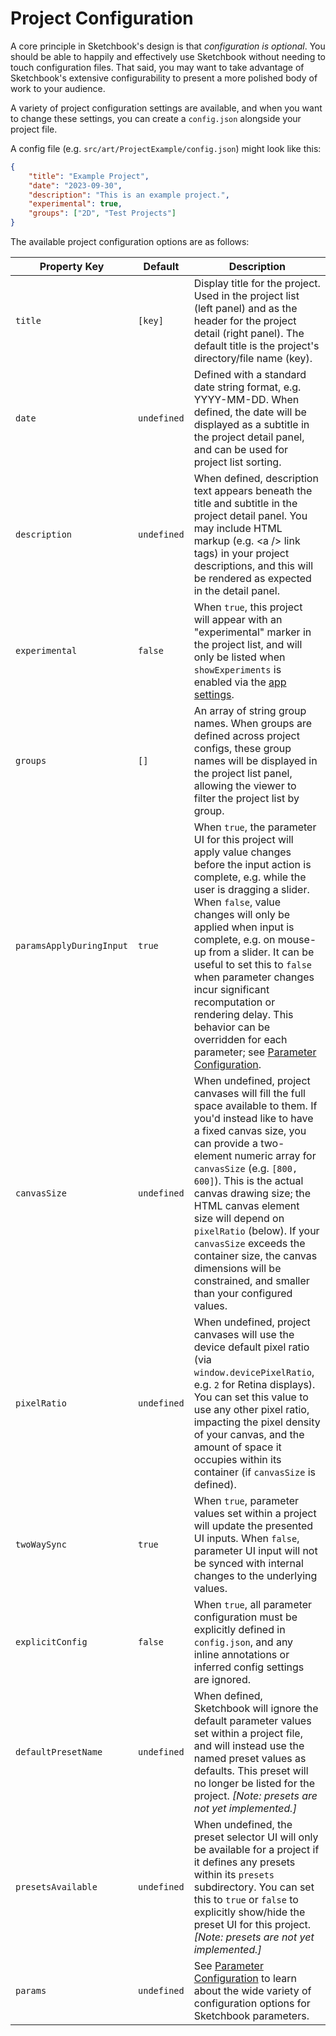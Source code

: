 # Project Configuration

A core principle in Sketchbook's design is that _configuration is optional_. You should be able to happily and effectively use Sketchbook without needing to touch configuration files. That said, you may want to take advantage of Sketchbook's extensive configurability to present a more polished body of work to your audience.

A variety of project configuration settings are available, and when you want to change these settings, you can create a `config.json` alongside your project file.

A config file (e.g. `src/art/ProjectExample/config.json`) might look like this:

```json
{
    "title": "Example Project",
    "date": "2023-09-30",
    "description": "This is an example project.",
    "experimental": true,
    "groups": ["2D", "Test Projects"]
}
```

The available project configuration options are as follows:

<!-- prettier-ignore -->
| Property Key | Default | Description |
| - | - | - |
| `title` | `[key]` | Display title for the project. Used in the project list (left panel) and as the header for the project detail (right panel). The default title is the project's directory/file name (key). |
| `date` | `undefined` | Defined with a standard date string format, e.g. YYYY-MM-DD. When defined, the date will be displayed as a subtitle in the project detail panel, and can be used for project list sorting. |
| `description` | `undefined` | When defined, description text appears beneath the title and subtitle in the project detail panel. You may include HTML markup (e.g. \<a /\> link tags) in your project descriptions, and this will be rendered as expected in the detail panel. |
| `experimental` | `false` | When `true`, this project will appear with an "experimental" marker in the project list, and will only be listed when `showExperiments` is enabled via the [app settings](settings.md). |
| `groups` | `[]` | An array of string group names. When groups are defined across project configs, these group names will be displayed in the project list panel, allowing the viewer to filter the project list by group. |
| `paramsApplyDuringInput` | `true` | When `true`, the parameter UI for this project will apply value changes before the input action is complete, e.g. while the user is dragging a slider. When `false`, value changes will only be applied when input is complete, e.g. on mouse-up from a slider. It can be useful to set this to `false` when parameter changes incur significant recomputation or rendering delay. This behavior can be overridden for each parameter; see [Parameter Configuration](param-config.md). |
| `canvasSize` | `undefined` | When undefined, project canvases will fill the full space available to them. If you'd instead like to have a fixed canvas size, you can provide a two-element numeric array for `canvasSize` (e.g. `[800, 600]`). This is the actual canvas drawing size; the HTML canvas element size will depend on `pixelRatio` (below). If your `canvasSize` exceeds the container size, the canvas dimensions will be constrained, and smaller than your configured values. |
| `pixelRatio` | `undefined` | When undefined, project canvases will use the device default pixel ratio (via `window.devicePixelRatio`, e.g. `2` for Retina displays). You can set this value to use any other pixel ratio, impacting the pixel density of your canvas, and the amount of space it occupies within its container (if `canvasSize` is defined). |
| `twoWaySync` | `true` | When `true`, parameter values set within a project will update the presented UI inputs. When `false`, parameter UI input will not be synced with internal changes to the underlying values. |
| `explicitConfig` | `false` | When `true`, all parameter configuration must be explicitly defined in `config.json`, and any inline annotations or inferred config settings are ignored. |
| `defaultPresetName` | `undefined` | When defined, Sketchbook will ignore the default parameter values set within a project file, and will instead use the named preset values as defaults. This preset will no longer be listed for the project. _[Note: presets are not yet implemented.]_ |
| `presetsAvailable` | `undefined` | When undefined, the preset selector UI will only be available for a project if it defines any presets within its `presets` subdirectory. You can set this to `true` or `false` to explicitly show/hide the preset UI for this project. _[Note: presets are not yet implemented.]_ |
| `params` | `undefined` | See [Parameter Configuration](param-config.md) to learn about the wide variety of configuration options for Sketchbook parameters.
